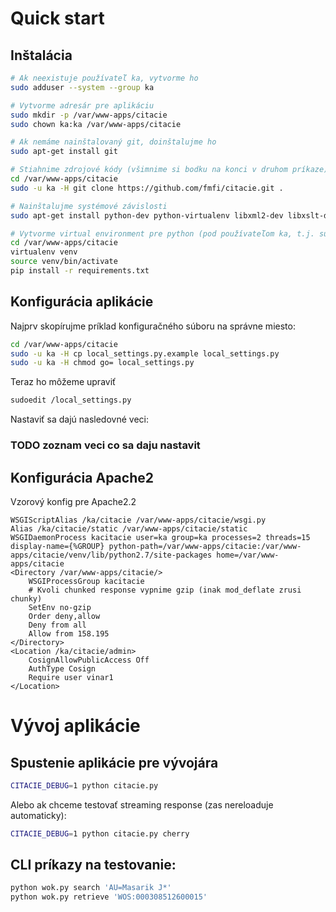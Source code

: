 # Quick start

## Inštalácia

   ```bash
   # Ak neexistuje používateľ ka, vytvorme ho
   sudo adduser --system --group ka

   # Vytvorme adresár pre aplikáciu
   sudo mkdir -p /var/www-apps/citacie
   sudo chown ka:ka /var/www-apps/citacie

   # Ak nemáme nainštalovaný git, doinštalujme ho
   sudo apt-get install git

   # Stiahnime zdrojové kódy (všimnime si bodku na konci v druhom príkaze)
   cd /var/www-apps/citacie
   sudo -u ka -H git clone https://github.com/fmfi/citacie.git .

   # Nainštalujme systémové závislosti
   sudo apt-get install python-dev python-virtualenv libxml2-dev libxslt-dev zlib1g-dev

   # Vytvorme virtual environment pre python (pod používateľom ka, t.j. sudo -u ka -H -s)
   cd /var/www-apps/citacie
   virtualenv venv
   source venv/bin/activate
   pip install -r requirements.txt
   ```

## Konfigurácia aplikácie

Najprv skopírujme príklad konfiguračného súboru na správne miesto:

   ```bash
   cd /var/www-apps/citacie
   sudo -u ka -H cp local_settings.py.example local_settings.py
   sudo -u ka -H chmod go= local_settings.py
   ```

Teraz ho môžeme upraviť

   ```bash
   sudoedit /local_settings.py
   ```

Nastaviť sa dajú nasledovné veci:

### TODO zoznam veci co sa daju nastavit

## Konfigurácia Apache2

Vzorový konfig pre Apache2.2

```apache2
WSGIScriptAlias /ka/citacie /var/www-apps/citacie/wsgi.py
Alias /ka/citacie/static /var/www-apps/citacie/static
WSGIDaemonProcess kacitacie user=ka group=ka processes=2 threads=15 display-name={%GROUP} python-path=/var/www-apps/citacie:/var/www-apps/citacie/venv/lib/python2.7/site-packages home=/var/www-apps/citacie
<Directory /var/www-apps/citacie/>
	WSGIProcessGroup kacitacie
	# Kvoli chunked response vypnime gzip (inak mod_deflate zrusi chunky)
	SetEnv no-gzip
	Order deny,allow
	Deny from all
	Allow from 158.195
</Directory>
<Location /ka/citacie/admin>
	CosignAllowPublicAccess Off
	AuthType Cosign
	Require user vinar1
</Location>
```

# Vývoj aplikácie

## Spustenie aplikácie pre vývojára

   ```bash
   CITACIE_DEBUG=1 python citacie.py
   ```

   Alebo ak chceme testovať streaming response (zas nereloaduje automaticky):

   ```bash
   CITACIE_DEBUG=1 python citacie.py cherry
   ```

## CLI príkazy na testovanie:

   ```bash
   python wok.py search 'AU=Masarik J*'
   python wok.py retrieve 'WOS:000308512600015'
   ```

